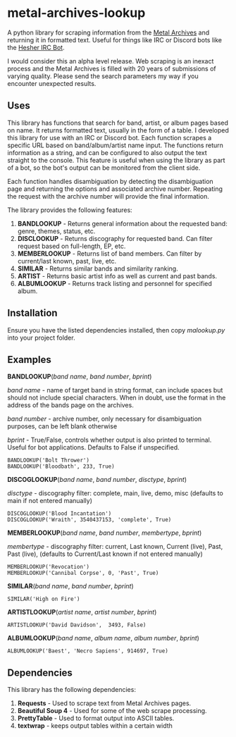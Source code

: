 # metal-archives-lookup
A python library for scraping information from the [Metal Archives](https://www.metal-archives.com/) and returning it in formatted text.  Useful for things like IRC or Discord bots like the [Hesher IRC Bot](https://github.com/baja-blastoise/hesher-irc-bot).

I would consider this an alpha level release.  Web scraping is an inexact process and the Metal Archives is filled with 20 years of submissions of varying quality.  Please send the search parameters my way if you encounter unexpected results.

## Uses
This library has functions that search for band, artist, or album pages based on name.  It returns formatted text, usually in the form of a table.  I developed this library for use with an IRC or Discord bot.  Each function scrapes a specific URL based on band/album/artist name input.  The functions return information as a string, and can be configured to also output the text straight to the console.  This feature is useful when using the library as part of a bot, so the bot's output can be monitored from the client side.

Each function handles disambiguation by detecting the disambiguation page and returning the options and associated archive number.  Repeating the request with the archive number will provide the final information.

The library provides the following features:
1. **BANDLOOKUP** - Returns general information about the requested band: genre, themes, status, etc.
2. **DISCLOOKUP** - Returns discography for requested band.  Can filter request based on full-length, EP, etc.
3. **MEMBERLOOKUP** - Returns list of band members.  Can filter by current/last known, past, live, etc.
4. **SIMILAR** - Returns similar bands and similarity ranking.
5. **ARTIST** - Returns basic artist info as well as current and past bands.
6. **ALBUMLOOKUP** - Returns track listing and personnel for specified album.

## Installation
Ensure you have the listed dependencies installed, then copy *malookup.py* into your project folder.

## Examples
**BANDLOOKUP**(*band name*, *band number*, *bprint*)

  *band name* - name of target band in string format, can include spaces but should not include special characters.  When in doubt, use the format in the address of the bands page on the archives.

  *band number* - archive number, only necessary for disambiguation purposes, can be left blank otherwise

  *bprint* - True/False, controls whether output is also printed to terminal.  Useful for bot applications.  Defaults to False if unspecified.
    
  ```
  BANDLOOKUP('Bolt Thrower')
  BANDLOOKUP('Bloodbath', 233, True)
  ```

**DISCOGLOOKUP**(*band name*, *band number*, *disctype*, *bprint*)
    
  *disctype* - discography filter: complete, main, live, demo, misc (defaults to main if not entered manually)
    
  ```
  DISCOGLOOKUP('Blood Incantation')
  DISCOGLOOKUP('Wraith', 3540437153, 'complete', True)
  ```
    
**MEMBERLOOKUP**(*band name*, *band number*, *membertype*, *bprint*)
    
  *membertype* - discography filter: current, Last known, Current (live), Past, Past (live), (defaults to Current/Last known if not entered manually)
  
  ```
  MEMBERLOOKUP('Revocation')
  MEMBERLOOKUP('Cannibal Corpse', 0, 'Past', True)
  ```
  
**SIMILAR**(*band name*, *band number*, *bprint*)
  
  ```
  SIMILAR('High on Fire')
  ```
  
**ARTISTLOOKUP**(*artist name*, *artist number*, *bprint*)
  
  ```
  ARTISTLOOKUP('David Davidson',  3493, False)
  ```
  
**ALBUMLOOKUP**(*band name*, *album name*, *album number*, *bprint*)
  
  ```
  ALBUMLOOKUP('Baest', 'Necro Sapiens', 914697, True)
  ```
  
## Dependencies
This library has the following dependencies:
1. **Requests** - Used to scrape text from Metal Archives pages.
2. **Beautiful Soup 4** - Used for some of the web scrape processing.
3. **PrettyTable** - Used to format output into ASCII tables.
4. **textwrap** - keeps output tables within a certain width
